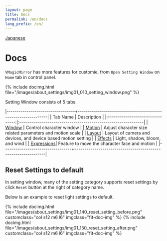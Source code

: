 ```yaml
---
layout: page
title: Docs
permalink: /en/docs
lang_prefix: /en/
---
```


[Japanese](../docs)

# Docs

`VMagicMirror` has more features for customie, from `Open Setting Window` on `Home` tab in control panel.

{% include docimg.html file="/images/about_settings/img01_010_setting_window.png" %}

Setting Window consists of 5 tabs.

|----------------------------------+---------------------------------------------------------------|
| Tab Name                         | Description                                                   |
|:--------------------------------:|:--------------------------------------------------------------|
| [Window](./docs/window)          | Control character window                                      |
| [Motion](./docs/motion)          | Adjust character size related parameters and motion scale     |
| [Layout](./docs/layout)          | Layout of camera and devices, and device based motion setting |
| [Effects](./docs/effects)        | Light, shadow, bloom, and wind                                |
| [Expressions](./docs/expressions)| Feature to move the character face and motion                 |
|----------------------------------+---------------------------------------------------------------|


## Reset Settings to default

In setting window, many of the setting category supports reset settings by click `Reset` button at the right of category name.

Below is an example to reset light settings to default.

<div class="row">
{% include docimg.html file="/images/about_settings/img01_140_reset_setting_before.png" customclass="col s12 m6 l6" imgclass="fit-doc-img" %}
{% include docimg.html file="/images/about_settings/img01_150_reset_setting_after.png" customclass="col s12 m6 l6" imgclass="fit-doc-img" %}
</div>
